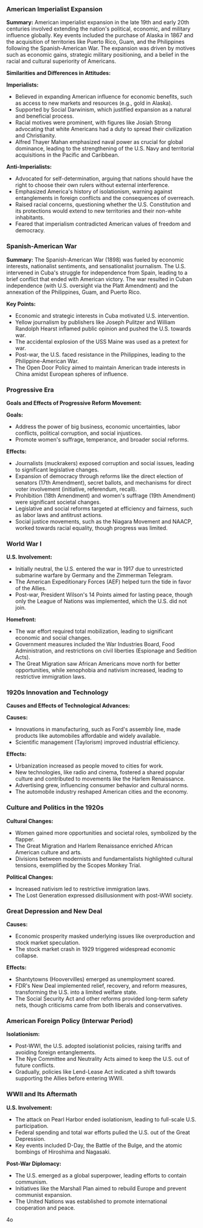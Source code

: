 ### American Imperialist Expansion

**Summary:** American imperialist expansion in the late 19th and early 20th centuries involved extending the nation's political, economic, and military influence globally. Key events included the purchase of Alaska in 1867 and the acquisition of territories like Puerto Rico, Guam, and the Philippines following the Spanish-American War. The expansion was driven by motives such as economic gains, strategic military positioning, and a belief in the racial and cultural superiority of Americans.

**Similarities and Differences in Attitudes:**

**Imperialists:**

- Believed in expanding American influence for economic benefits, such as access to new markets and resources (e.g., gold in Alaska).
- Supported by Social Darwinism, which justified expansion as a natural and beneficial process.
- Racial motives were prominent, with figures like Josiah Strong advocating that white Americans had a duty to spread their civilization and Christianity.
- Alfred Thayer Mahan emphasized naval power as crucial for global dominance, leading to the strengthening of the U.S. Navy and territorial acquisitions in the Pacific and Caribbean.

**Anti-Imperialists:**

- Advocated for self-determination, arguing that nations should have the right to choose their own rulers without external interference.
- Emphasized America's history of isolationism, warning against entanglements in foreign conflicts and the consequences of overreach.
- Raised racial concerns, questioning whether the U.S. Constitution and its protections would extend to new territories and their non-white inhabitants.
- Feared that imperialism contradicted American values of freedom and democracy.

### Spanish-American War

**Summary:** The Spanish-American War (1898) was fueled by economic interests, nationalist sentiments, and sensationalist journalism. The U.S. intervened in Cuba's struggle for independence from Spain, leading to a brief conflict that ended with American victory. The war resulted in Cuban independence (with U.S. oversight via the Platt Amendment) and the annexation of the Philippines, Guam, and Puerto Rico.

**Key Points:**

- Economic and strategic interests in Cuba motivated U.S. intervention.
- Yellow journalism by publishers like Joseph Pulitzer and William Randolph Hearst inflamed public opinion and pushed the U.S. towards war.
- The accidental explosion of the USS Maine was used as a pretext for war.
- Post-war, the U.S. faced resistance in the Philippines, leading to the Philippine-American War.
- The Open Door Policy aimed to maintain American trade interests in China amidst European spheres of influence.

### Progressive Era

**Goals and Effects of Progressive Reform Movement:**

**Goals:**

- Address the power of big business, economic uncertainties, labor conflicts, political corruption, and social injustices.
- Promote women's suffrage, temperance, and broader social reforms.

**Effects:**

- Journalists (muckrakers) exposed corruption and social issues, leading to significant legislative changes.
- Expansion of democracy through reforms like the direct election of senators (17th Amendment), secret ballots, and mechanisms for direct voter involvement (initiative, referendum, recall).
- Prohibition (18th Amendment) and women's suffrage (19th Amendment) were significant societal changes.
- Legislative and social reforms targeted at efficiency and fairness, such as labor laws and antitrust actions.
- Social justice movements, such as the Niagara Movement and NAACP, worked towards racial equality, though progress was limited.

### World War I

**U.S. Involvement:**

- Initially neutral, the U.S. entered the war in 1917 due to unrestricted submarine warfare by Germany and the Zimmerman Telegram.
- The American Expeditionary Forces (AEF) helped turn the tide in favor of the Allies.
- Post-war, President Wilson's 14 Points aimed for lasting peace, though only the League of Nations was implemented, which the U.S. did not join.

**Homefront:**

- The war effort required total mobilization, leading to significant economic and social changes.
- Government measures included the War Industries Board, Food Administration, and restrictions on civil liberties (Espionage and Sedition Acts).
- The Great Migration saw African Americans move north for better opportunities, while xenophobia and nativism increased, leading to restrictive immigration laws.

### 1920s Innovation and Technology

**Causes and Effects of Technological Advances:**

**Causes:**

- Innovations in manufacturing, such as Ford's assembly line, made products like automobiles affordable and widely available.
- Scientific management (Taylorism) improved industrial efficiency.

**Effects:**

- Urbanization increased as people moved to cities for work.
- New technologies, like radio and cinema, fostered a shared popular culture and contributed to movements like the Harlem Renaissance.
- Advertising grew, influencing consumer behavior and cultural norms.
- The automobile industry reshaped American cities and the economy.

### Culture and Politics in the 1920s

**Cultural Changes:**

- Women gained more opportunities and societal roles, symbolized by the flapper.
- The Great Migration and Harlem Renaissance enriched African American culture and arts.
- Divisions between modernists and fundamentalists highlighted cultural tensions, exemplified by the Scopes Monkey Trial.

**Political Changes:**

- Increased nativism led to restrictive immigration laws.
- The Lost Generation expressed disillusionment with post-WWI society.

### Great Depression and New Deal

**Causes:**

- Economic prosperity masked underlying issues like overproduction and stock market speculation.
- The stock market crash in 1929 triggered widespread economic collapse.

**Effects:**

- Shantytowns (Hoovervilles) emerged as unemployment soared.
- FDR's New Deal implemented relief, recovery, and reform measures, transforming the U.S. into a limited welfare state.
- The Social Security Act and other reforms provided long-term safety nets, though criticisms came from both liberals and conservatives.

### American Foreign Policy (Interwar Period)

**Isolationism:**

- Post-WWI, the U.S. adopted isolationist policies, raising tariffs and avoiding foreign entanglements.
- The Nye Committee and Neutrality Acts aimed to keep the U.S. out of future conflicts.
- Gradually, policies like Lend-Lease Act indicated a shift towards supporting the Allies before entering WWII.

### WWII and Its Aftermath

**U.S. Involvement:**

- The attack on Pearl Harbor ended isolationism, leading to full-scale U.S. participation.
- Federal spending and total war efforts pulled the U.S. out of the Great Depression.
- Key events included D-Day, the Battle of the Bulge, and the atomic bombings of Hiroshima and Nagasaki.

**Post-War Diplomacy:**

- The U.S. emerged as a global superpower, leading efforts to contain communism.
- Initiatives like the Marshall Plan aimed to rebuild Europe and prevent communist expansion.
- The United Nations was established to promote international cooperation and peace.

4o